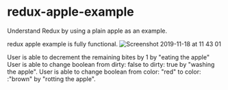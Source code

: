# redux-apple-example
Understand Redux by using a plain apple as an example.


redux apple example is fully functional.
![Screenshot 2019-11-18 at 11 43 01](https://user-images.githubusercontent.com/36449086/69046142-95eb8100-09f8-11ea-9650-8bbb6c2bf2a2.png)


User is able to decrement the remaining bites by 1 by "eating the apple"
User is able to change boolean from dirty: false to dirty: true by "washing the apple".
User is able to change boolean from color: "red" to color: :"brown" by "rotting the apple".
